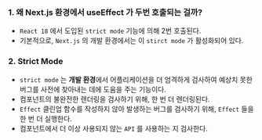 ### 1. 왜 Next.js 환경에서 useEffect 가 두번 호출되는 걸까?
 - `React 18` 에서 도입된 `strict mode` 기능에 의해 2번 호출된다.
 - 기본적으로, `Next.js` 의 개발 환경에서는 이 `stirct mode` 가 활성화되어 있다.

### 2. Strict Mode
- `strict mode` 는 **개발 환경**에서 어플리케이션을 더 엄격하게 검사하여 예상치 못한 버그를 사전에 찾아내는 데에 도움을 주는 기능이다.
- 컴포넌트의 불완전한 렌더링을 검사하기 위해, 한 번 더 렌더링된다.
- `Effect` 클린업 함수를 작성하지 않아 발생하는 버그를 검사하기 위해, `Effect` 들을 한 번 더 실행한다.
- 컴포넌트에서 더 이상 사용되지 않는 `API` 를 사용하는 지 검사한다.
